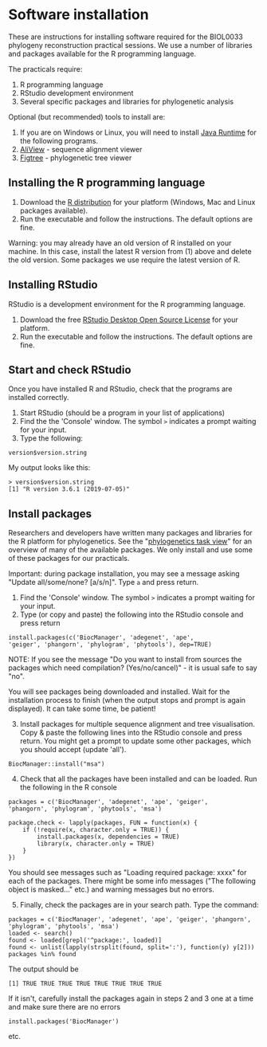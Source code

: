 # Software installation

These are instructions for installing software required for the BIOL0033 phylogeny reconstruction practical sessions. We use a number of libraries and packages available for the R programming language.

The practicals require:

1. R programming language
2. RStudio development environment
3. Several specific packages and libraries for phylogenetic analysis

Optional (but recommended) tools to install are:

1. If you are on Windows or Linux, you will need to install [Java Runtime](https://www.java.com/en/download/) for the following programs.
2. [AliView](https://ormbunkar.se/aliview/) - sequence alignment viewer
3. [Figtree](http://tree.bio.ed.ac.uk/software/figtree/) - phylogenetic tree viewer

## Installing the R programming language

1. Download the [R distribution](https://cran.ma.imperial.ac.uk/) for your platform (Windows, Mac and Linux packages available).
2. Run the executable and follow the instructions. The default options are fine.

Warning: you may already have an old version of R installed on your machine. In this case, install the latest R version from (1) above and delete the old version. Some packages we use require the latest version of R.

## Installing RStudio

RStudio is a development environment for the R programming language.

1. Download the free [RStudio Desktop Open Source License](https://www.rstudio.com/products/rstudio/download/) for your platform.
2. Run the executable and follow the instructions. The default options are fine.

## Start and check RStudio

Once you have installed R and RStudio, check that the programs are installed correctly.

1. Start RStudio (should be a program in your list of applications)
2. Find the the 'Console' window. The symbol `>` indicates a prompt waiting for your input.
3. Type the following:

```
version$version.string
```

My output looks like this:

```
> version$version.string
[1] "R version 3.6.1 (2019-07-05)"
```

## Install packages

Researchers and developers have written many packages and libraries for the R platform for phylogenetics. See the "[phylogenetics task view](https://cran.r-project.org/web/views/Phylogenetics.html)" for an overview of many of the available packages. We only install and use some of these packages for our practicals.

Important: during package installation, you may see a message asking "Update all/some/none? [a/s/n]". Type `a` and press return.


1. Find the 'Console' window. The symbol `>` indicates a prompt waiting for your input.
2. Type (or copy and paste) the following into the RStudio console and press return

```
install.packages(c('BiocManager', 'adegenet', 'ape', 
'geiger', 'phangorn', 'phylogram', 'phytools'), dep=TRUE)
```

NOTE: If you see the message "Do you want to install from sources the packages which need compilation? (Yes/no/cancel)" - it is usual safe to say "no".

You will see packages being downloaded and installed. Wait for the installation process to finish (when the output stops and prompt is again displayed). It can take some time, be patient!

3. Install packages for multiple sequence alignment and tree visualisation. Copy & paste the following lines into the RStudio console and press return. You might get a prompt to update some other packages, which you should accept (update 'all').

```
BiocManager::install("msa")
```

4. Check that all the packages have been installed and can be loaded. Run the following in the R console

```
packages = c('BiocManager', 'adegenet', 'ape', 'geiger', 
'phangorn', 'phylogram', 'phytools', 'msa')

package.check <- lapply(packages, FUN = function(x) {
    if (!require(x, character.only = TRUE)) {
        install.packages(x, dependencies = TRUE)
        library(x, character.only = TRUE)
    }
})
```

You should see messages such as "Loading required package: xxxx" for each of the packages. There might be some info messages ("The following object is masked..." etc.) and warning messages but no errors.

5. Finally, check the packages are in your search path. Type the command:

```
packages = c('BiocManager', 'adegenet', 'ape', 'geiger', 'phangorn', 'phylogram', 'phytools', 'msa')
loaded <- search()
found <- loaded[grepl('^package:', loaded)]
found <- unlist(lapply(strsplit(found, split=':'), function(y) y[2]))
packages %in% found
```

The output should be

```
[1] TRUE TRUE TRUE TRUE TRUE TRUE TRUE TRUE
```

If it isn't, carefully install the packages again in steps 2 and 3 one at a time and make sure there are no errors

```
install.packages('BiocManager')
```

etc.

